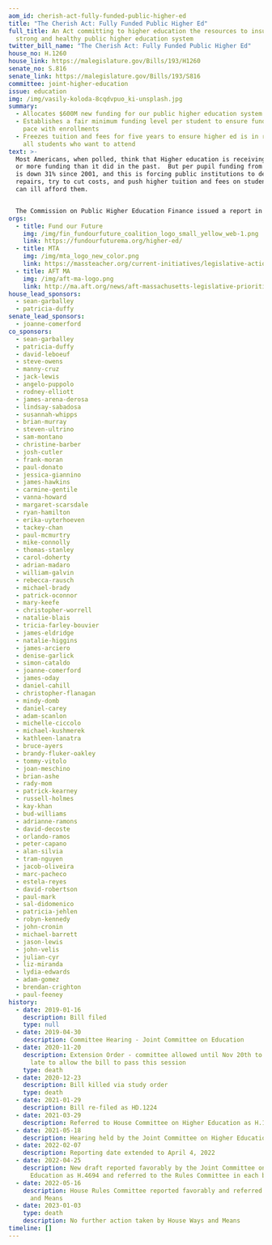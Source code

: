 ```yaml
---
aom_id: cherish-act-fully-funded-public-higher-ed
title: "The Cherish Act: Fully Funded Public Higher Ed"
full_title: An Act committing to higher education the resources to insure a
  strong and healthy public higher education system
twitter_bill_name: "The Cherish Act: Fully Funded Public Higher Ed"
house_no: H.1260
house_link: https://malegislature.gov/Bills/193/H1260
senate_no: S.816
senate_link: https://malegislature.gov/Bills/193/S816
committee: joint-higher-education
issue: education
img: /img/vasily-koloda-8cqdvpuo_ki-unsplash.jpg
summary:
  - Allocates $600M new funding for our public higher education system
  - Establishes a fair minimum funding level per student to ensure funding keeps
    pace with enrollments
  - Freezes tuition and fees for five years to ensure higher ed is in reach of
    all students who want to attend
text: >-
  Most Americans, when polled, think that Higher education is receiving the same
  or more funding than it did in the past.  But per pupil funding from the state
  is down 31% since 2001, and this is forcing public institutions to delay
  repairs, try to cut costs, and push higher tuition and fees on students who
  can ill afford them.


  The Commission on Public Higher Education Finance issued a report in 2014 outlining this chronic underfunding, but our legislature hasn't taken major action. Every year, tiny increases in the state budget barely keep up for inflation, meanwhile students and educators pay the costs.
orgs:
  - title: Fund our Future
    img: /img/fin_fundourfuture_coalition_logo_small_yellow_web-1.png
    link: https://fundourfuturema.org/higher-ed/
  - title: MTA
    img: /img/mta_logo_new_color.png
    link: https://massteacher.org/current-initiatives/legislative-action
  - title: AFT MA
    img: /img/aft-ma-logo.png
    link: http://ma.aft.org/news/aft-massachusetts-legislative-priorities-2023-2024
house_lead_sponsors:
  - sean-garballey
  - patricia-duffy
senate_lead_sponsors:
  - joanne-comerford
co_sponsors:
  - sean-garballey
  - patricia-duffy
  - david-leboeuf
  - steve-owens
  - manny-cruz
  - jack-lewis
  - angelo-puppolo
  - rodney-elliott
  - james-arena-derosa
  - lindsay-sabadosa
  - susannah-whipps
  - brian-murray
  - steven-ultrino
  - sam-montano
  - christine-barber
  - josh-cutler
  - frank-moran
  - paul-donato
  - jessica-giannino
  - james-hawkins
  - carmine-gentile
  - vanna-howard
  - margaret-scarsdale
  - ryan-hamilton
  - erika-uyterhoeven
  - tackey-chan
  - paul-mcmurtry
  - mike-connolly
  - thomas-stanley
  - carol-doherty
  - adrian-madaro
  - william-galvin
  - rebecca-rausch
  - michael-brady
  - patrick-oconnor
  - mary-keefe
  - christopher-worrell
  - natalie-blais
  - tricia-farley-bouvier
  - james-eldridge
  - natalie-higgins
  - james-arciero
  - denise-garlick
  - simon-cataldo
  - joanne-comerford
  - james-oday
  - daniel-cahill
  - christopher-flanagan
  - mindy-domb
  - daniel-carey
  - adam-scanlon
  - michelle-ciccolo
  - michael-kushmerek
  - kathleen-lanatra
  - bruce-ayers
  - brandy-fluker-oakley
  - tommy-vitolo
  - joan-meschino
  - brian-ashe
  - rady-mom
  - patrick-kearney
  - russell-holmes
  - kay-khan
  - bud-williams
  - adrianne-ramons
  - david-decoste
  - orlando-ramos
  - peter-capano
  - alan-silvia
  - tram-nguyen
  - jacob-oliveira
  - marc-pacheco
  - estela-reyes
  - david-robertson
  - paul-mark
  - sal-didomenico
  - patricia-jehlen
  - robyn-kennedy
  - john-cronin
  - michael-barrett
  - jason-lewis
  - john-velis
  - julian-cyr
  - liz-miranda
  - lydia-edwards
  - adam-gomez
  - brendan-crighton
  - paul-feeney
history:
  - date: 2019-01-16
    description: Bill filed
    type: null
  - date: 2019-04-30
    description: Committee Hearing - Joint Committee on Education
  - date: 2020-11-20
    description: Extension Order - committee allowed until Nov 20th to act, far too
      late to allow the bill to pass this session
    type: death
  - date: 2020-12-23
    description: Bill killed via study order
    type: death
  - date: 2021-01-29
    description: Bill re-filed as HD.1224
  - date: 2021-03-29
    description: Referred to House Committee on Higher Education as H.1325
  - date: 2021-05-18
    description: Hearing held by the Joint Committee on Higher Education
  - date: 2022-02-07
    description: Reporting date extended to April 4, 2022
  - date: 2022-04-25
    description: New draft reported favorably by the Joint Committee on Higher
      Education as H.4694 and referred to the Rules Committee in each branch
  - date: 2022-05-16
    description: House Rules Committee reported favorably and referred to House Ways
      and Means
  - date: 2023-01-03
    type: death
    description: No further action taken by House Ways and Means
timeline: []
---
```

